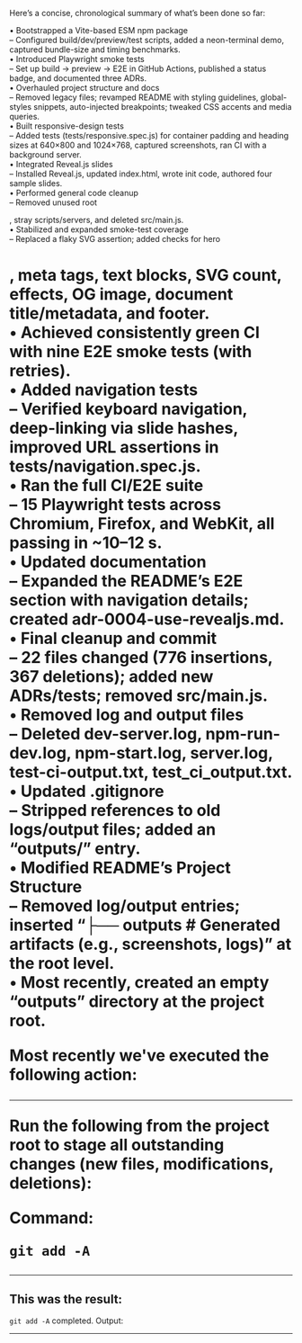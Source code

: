 Here’s a concise, chronological summary of what’s been done so far:

• Bootstrapped a Vite-based ESM npm package  
  – Configured build/dev/preview/test scripts, added a neon-terminal demo, captured bundle-size and timing benchmarks.  
• Introduced Playwright smoke tests  
  – Set up build → preview → E2E in GitHub Actions, published a status badge, and documented three ADRs.  
• Overhauled project structure and docs  
  – Removed legacy files; revamped README with styling guidelines, global-styles snippets, auto-injected breakpoints; tweaked CSS accents and media queries.  
• Built responsive-design tests  
  – Added tests (tests/responsive.spec.js) for container padding and heading sizes at 640×800 and 1024×768, captured screenshots, ran CI with a background server.  
• Integrated Reveal.js slides  
  – Installed Reveal.js, updated index.html, wrote init code, authored four sample slides.  
• Performed general code cleanup  
  – Removed unused root <div>, stray scripts/servers, and deleted src/main.js.  
• Stabilized and expanded smoke-test coverage  
  – Replaced a flaky SVG assertion; added checks for hero <h1>, meta tags, text blocks, SVG count, effects, OG image, document title/metadata, and footer.  
• Achieved consistently green CI with nine E2E smoke tests (with retries).  
• Added navigation tests  
  – Verified keyboard navigation, deep-linking via slide hashes, improved URL assertions in tests/navigation.spec.js.  
• Ran the full CI/E2E suite  
  – 15 Playwright tests across Chromium, Firefox, and WebKit, all passing in ~10–12 s.  
• Updated documentation  
  – Expanded the README’s E2E section with navigation details; created adr-0004-use-revealjs.md.  
• Final cleanup and commit  
  – 22 files changed (776 insertions, 367 deletions); added new ADRs/tests; removed src/main.js.  
• Removed log and output files  
  – Deleted dev-server.log, npm-run-dev.log, npm-start.log, server.log, test-ci-output.txt, test_ci_output.txt.  
• Updated .gitignore  
  – Stripped references to old logs/output files; added an “outputs/” entry.  
• Modified README’s Project Structure  
  – Removed log/output entries; inserted “├── outputs  # Generated artifacts (e.g., screenshots, logs)” at the root level.  
• Most recently, created an empty “outputs” directory at the project root.

**Most recently we've executed the following action:**

---
Run the following from the project root to stage all outstanding changes (new files, modifications, deletions):

Command:
```
git add -A
```
---

**This was the result:**
---
`git add -A` completed.
Output:

---
